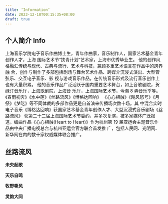 ```yaml
---
title: ‘Information’
date: 2023-12-18T00:15:35+08:00
draft: true
---
```


## 个人简介 Info

上海音乐学院电子音乐作曲博士生，青年作曲家，音乐制作人，国家艺术基金青年创作人才，上海 国际艺术节“扶青计划”艺术家，上海市优秀毕业生。
他的创作风格融汇传统与现代、古典与流行、艺术与科技，兼顾多重艺术语言在作品中的跨界融 合，创作与制作了多部包括剧场与舞台艺术作品、跨媒介沉浸式演出、大型管弦乐、交互电子音乐、影 视与游戏音乐作品，在传统音乐形式及流行音乐创作上也有大量积累。
他的音乐作品广泛活跃于国内重要艺术舞台，如上音歌剧院，贺绿汀音乐厅，上海歌剧院，上海音 乐厅，上海国际艺术节，今潮 8 弄音乐季等。《春雨初霁》《水中莲》《丝路流风》《博格达回响》 《心心相融》《飚风怒号》《月祭》《梦呓》等不同体裁的多部作品更是自首演来传播场次数十场。其 中混合实时电子音乐《博格达回响》获国家艺术基金青年创作人才、大型沉浸式音乐剧场《丝路流风》 获第二十二届上海国际艺术节委约，并多次复演，被多家媒体广泛报道。编曲作品《心心相融(Heart to Heart)》作为杭州第 19 届亚运会主题音乐作品由中央广播电视总台与杭州亚运会官方联合首发推 广，包括人民网、光明网、新华网在内的数十家权威媒体联合推广。

## 丝路流风

**未央起歌**

**天乐自鸣**

**牧野嘶风**

**灵韵大同**
